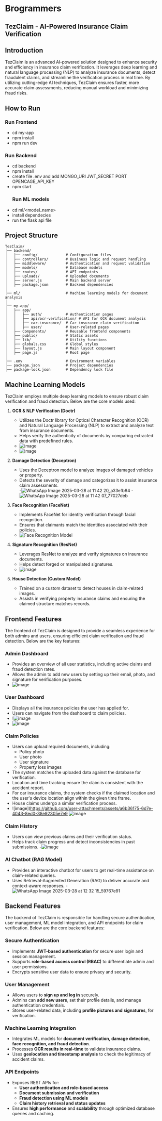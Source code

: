 # Brogrammers
## TezClaim - AI-Powered Insurance Claim Verification

## Introduction
TezClaim is an advanced AI-powered solution designed to enhance security and efficiency in insurance claim verification. It leverages deep learning and natural language processing (NLP) to analyze insurance documents, detect fraudulent claims, and streamline the verification process in real time. By utilizing cutting-edge AI techniques, TezClaim ensures faster, more accurate claim assessments, reducing manual workload and minimizing fraud risks.

## How to Run

### Run Frontend
- cd my-app
- npm install
- npm run dev
### Run Backend
- cd backend
- npm install
- create file .env and add MONGO_URI JWT_SECRET PORT OPENCAGE_API_KEY
- npm start
  ### Run ML models
- cd ml/<model_name>
- install dependecies
- run the flask api file


## Project Structure
```
TezClaim/
│── backend/
│   ├── config/             # Configuration files
│   ├── controllers/        # Business logic and request handling
│   ├── middleware/         # Authentication and request validation
│   ├── models/             # Database models
│   ├── routes/             # API endpoints
│   ├── uploads/            # Uploaded documents
│   ├── server.js           # Main backend server
│   ├── package.json        # Backend dependencies
│
│── ml/                     # Machine learning models for document analysis
│
│── my-app/
│   ├── app/
│   │   ├── auth/           # Authentication pages
│   │   ├── api/ocr-verification/ # API for OCR document analysis
│   │   ├── car-insurance/  # Car insurance claim verification
│   │   ├── user/           # User-related pages
│   ├── Components/         # Reusable frontend components
│   ├── public/             # Static assets
│   ├── lib/                # Utility functions
│   ├── globals.css         # Global styles
│   ├── layout.js           # Main layout component
│   ├── page.js             # Root page
│
│── .env                    # Environment variables
│── package.json            # Project dependencies
│── package-lock.json       # Dependency lock file
````

## Machine Learning Models
TezClaim employs multiple deep learning models to ensure robust claim verification and fraud detection. Below are the core models used:

1. **OCR & NLP Verification (Doctr)**  
   - Utilizes the Doctr library for Optical Character Recognition (OCR) and Natural Language Processing (NLP) to extract and analyze text from insurance documents.  
   - Helps verify the authenticity of documents by comparing extracted data with predefined rules.  
   - ![image](https://github.com/user-attachments/assets/6dbbae3f-7c08-464b-98bf-83d94a31d68b)
   - ![image](https://github.com/user-attachments/assets/5314b1cc-3530-4efa-9b20-6bfec63753c5)



2. **Damage Detection (Deceptron)**  
   - Uses the Deceptron model to analyze images of damaged vehicles or property.
   - Detects the severity of damage and categorizes it to assist insurance claim assessments.  
   -![WhatsApp Image 2025-03-28 at 11 42 20_a33efb84](https://github.com/user-attachments/assets/dadbb0fa-b83b-4328-9eb9-3afa4017e7f3)
   -![WhatsApp Image 2025-03-28 at 11 42 07_77027deb](https://github.com/user-attachments/assets/063916ff-74bc-4198-85d0-be5a9807c46f)


3. **Face Recognition (FaceNet)**  
   - Implements FaceNet for identity verification through facial recognition.
   - Ensures that claimants match the identities associated with their policies.  
   - ![Face Recognition Model](#)

4. **Signature Recognition (ResNet)**  
   - Leverages ResNet to analyze and verify signatures on insurance documents.
   - Helps detect forged or manipulated signatures.  
   - ![image](https://github.com/user-attachments/assets/2e29e8a4-ae25-4591-b668-a3cbd665ee26)


5. **House Detection (Custom Model)**  
   - Trained on a custom dataset to detect houses in claim-related images.
   - Assists in verifying property insurance claims and ensuring the claimed structure matches records.  
## Frontend Features
The frontend of TezClaim is designed to provide a seamless experience for both admins and users, ensuring efficient claim verification and fraud detection. Below are the key features:

### Admin Dashboard
- Provides an overview of all user statistics, including active claims and fraud detection rates.
- Allows the admin to add new users by setting up their email, photo, and signature for verification purposes.
- ![image](https://github.com/user-attachments/assets/73169fb8-7051-487f-a898-6454a03ef236)
  

### User Dashboard
- Displays all the insurance policies the user has applied for.
- Users can navigate from the dashboard to claim policies.
- !![image](https://github.com/user-attachments/assets/23570a88-5922-4830-9539-d20f7263a4bd)
- ![image](https://github.com/user-attachments/assets/67415b07-1c0a-4581-842f-bce78311d500)


### Claim Policies
- Users can upload required documents, including:
  - Policy photo
  - User photo
  - User signature
  - Property loss images
- The system matches the uploaded data against the database for verification.
- Location and time tracking ensure the claim is consistent with the accident report.
- For car insurance claims, the system checks if the claimed location and the user's device location align within the given time frame.
- House claims undergo a similar verification process.
- ![image](https://github.com/user-attachments/assets/a6b36175-6d7e-4043-8ed0-38e92305e7e9
![image](https://github.com/user-attachments/assets/6423be2a-3b18-4f31-b66a-b0cecb9f6fe1)



### Claim History
- Users can view previous claims and their verification status.
- Helps track claim progress and detect inconsistencies in past submissions.
-![image](https://github.com/user-attachments/assets/bbb63bee-c7f4-4a1d-b83e-19d89286304e)


### AI Chatbot (RAG Model)
- Provides an interactive chatbot for users to get real-time assistance on claim-related queries.
- Uses Retrieval-Augmented Generation (RAG) to deliver accurate and context-aware responses.
-![WhatsApp Image 2025-03-28 at 12 32 15_59767e91](https://github.com/user-attachments/assets/d32dc714-6dfb-45fb-bce4-d7514b6c4da1)


## Backend Features
The backend of TezClaim is responsible for handling secure authentication, user management, ML model integration, and API endpoints for claim verification. Below are the core backend features:

### Secure Authentication
- Implements **JWT-based authentication** for secure user login and session management.
- Supports **role-based access control (RBAC)** to differentiate admin and user permissions.
- Encrypts sensitive user data to ensure privacy and security.

### User Management
- Allows users to **sign up and log in** securely.
- Admins can **add new users**, set their profile details, and manage authentication credentials.
- Stores user-related data, including **profile pictures and signatures**, for verification.

### Machine Learning Integration
- Integrates ML models for **document verification, damage detection, face recognition, and fraud detection**.
- Processes **OCR results in real-time** to validate insurance claims.
- Uses **geolocation and timestamp analysis** to check the legitimacy of accident claims.

### API Endpoints
- Exposes REST APIs for:
  - **User authentication and role-based access**
  - **Document submission and verification**
  - **Fraud detection using ML models**
  - **Claim history retrieval and status updates**
- Ensures **high performance** and **scalability** through optimized database queries and caching.
